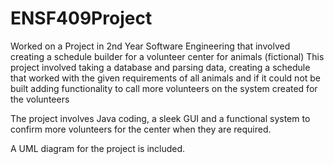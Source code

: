 # ENSF409Project

Worked on a Project in 2nd Year Software Engineering that involved creating a schedule builder for a volunteer center for animals (fictional)
This project involved taking a database and parsing data, creating a schedule that worked with the given requirements of all animals and if it could not be built
adding functionality to call more volunteers on the system created for the volunteers

The project involves Java coding, a sleek GUI and a functional system to confirm more volunteers for the center when they are required. 

A UML diagram for the project is included.
